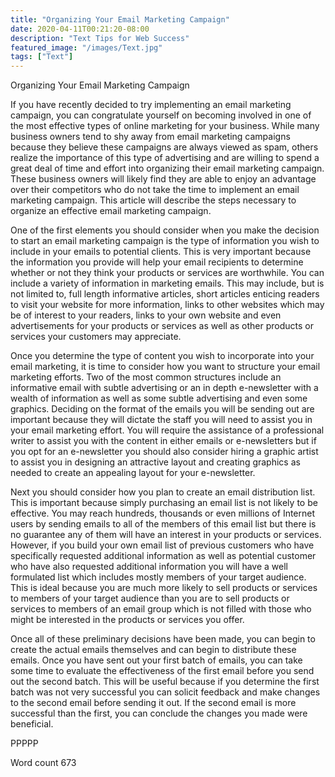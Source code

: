 ```yaml
---
title: "Organizing Your Email Marketing Campaign"
date: 2020-04-11T00:21:20-08:00
description: "Text Tips for Web Success"
featured_image: "/images/Text.jpg"
tags: ["Text"]
---
```


Organizing Your Email Marketing Campaign

If you have recently decided to try implementing an email marketing campaign, you can congratulate yourself on becoming involved in one of the most effective types of online marketing for your business. While many business owners tend to shy away from email marketing campaigns because they believe these campaigns are always viewed as spam, others realize the importance of this type of advertising and are willing to spend a great deal of time and effort into organizing their email marketing campaign. These business owners will likely find they are able to enjoy an advantage over their competitors who do not take the time to implement an email marketing campaign. This article will describe the steps necessary to organize an effective email marketing campaign. 

One of the first elements you should consider when you make the decision to start an email marketing campaign is the type of information you wish to include in your emails to potential clients. This is very important because the information you provide will help your email recipients to determine whether or not they think your products or services are worthwhile. You can include a variety of information in marketing emails. This may include, but is not limited to, full length informative articles, short articles enticing readers to visit your website for more information, links to other websites which may be of interest to your readers, links to your own website and even advertisements for your products or services as well as other products or services your customers may appreciate.

Once you determine the type of content you wish to incorporate into your email marketing, it is time to consider how you want to structure your email marketing efforts. Two of the most common structures include an informative email with subtle advertising or an in depth e-newsletter with a wealth of information as well as some subtle advertising and even some graphics. Deciding on the format of the emails you will be sending out are important because they will dictate the staff you will need to assist you in your email marketing effort. You will require the assistance of a professional writer to assist you with the content in either emails or e-newsletters but if you opt for an e-newsletter you should also consider hiring a graphic artist to assist you in designing an attractive layout and creating graphics as needed to create an appealing layout for your e-newsletter. 

Next you should consider how you plan to create an email distribution list. This is important because simply purchasing an email list is not likely to be effective. You may reach hundreds, thousands or even millions of Internet users by sending emails to all of the members of this email list but there is no guarantee any of them will have an interest in your products or services. However, if you build your own email list of previous customers who have specifically requested additional information as well as potential customer who have also requested additional information you will have a well formulated list which includes mostly members of your target audience. This is ideal because you are much more likely to sell products or services to members of your target audience than you are to sell products or services to members of an email group which is not filled with those who might be interested in the products or services you offer.

Once all of these preliminary decisions have been made, you can begin to create the actual emails themselves and can begin to distribute these emails. Once you have sent out your first batch of emails, you can take some time to evaluate the effectiveness of the first email before you send out the second batch. This will be useful because if you determine the first batch was not very successful you can solicit feedback and make changes to the second email before sending it out. If the second email is more successful than the first, you can conclude the changes you made were beneficial. 

PPPPP

Word count 673

